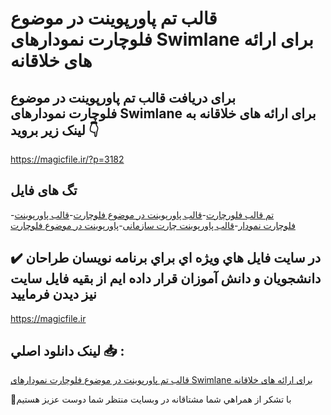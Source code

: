 # قالب تم پاورپوینت در موضوع فلوچارت نمودارهای Swimlane برای ارائه های خلاقانه

## برای دریافت قالب تم پاورپوینت در موضوع فلوچارت نمودارهای Swimlane برای ارائه های خلاقانه به لینک زیر بروید 👇

https://magicfile.ir/?p=3182

## تگ های فایل

-[تم قالب فلورچارت](https://magicfile.ir/product/%d9%82%d8%a7%d9%84%d8%a8-%d8%aa%d9%85-%d9%be%d8%a7%d9%88%d8%b1%d9%be%d9%88%db%8c%d9%86%d8%aa-%d8%af%d8%b1-%d9%85%d9%88%d8%b6%d9%88%d8%b9-%d9%81%d9%84%d9%88%da%86%d8%a7%d8%b1%d8%aa%d9%86%d9%85%d9%88%d8%af%d8%a7%d8%b1/)-[قالب پاورپوینت در موضوع فلوچارت](https://magicfile.ir/product/%d9%82%d8%a7%d9%84%d8%a8-%d8%aa%d9%85-%d9%be%d8%a7%d9%88%d8%b1%d9%be%d9%88%db%8c%d9%86%d8%aa-%d8%af%d8%b1-%d9%85%d9%88%d8%b6%d9%88%d8%b9-%d9%81%d9%84%d9%88%da%86%d8%a7%d8%b1%d8%aa%d9%86%d9%85%d9%88%d8%af%d8%a7%d8%b1/)-[قالب پاورپوینت فلوچارت نمودار](https://magicfile.ir/product/%d9%82%d8%a7%d9%84%d8%a8-%d8%aa%d9%85-%d9%be%d8%a7%d9%88%d8%b1%d9%be%d9%88%db%8c%d9%86%d8%aa-%d8%af%d8%b1-%d9%85%d9%88%d8%b6%d9%88%d8%b9-%d9%81%d9%84%d9%88%da%86%d8%a7%d8%b1%d8%aa%d9%86%d9%85%d9%88%d8%af%d8%a7%d8%b1/)-[قالب پاورپوینت چارت سازمانی](https://magicfile.ir/product/%d9%82%d8%a7%d9%84%d8%a8-%d8%aa%d9%85-%d9%be%d8%a7%d9%88%d8%b1%d9%be%d9%88%db%8c%d9%86%d8%aa-%d8%af%d8%b1-%d9%85%d9%88%d8%b6%d9%88%d8%b9-%d9%81%d9%84%d9%88%da%86%d8%a7%d8%b1%d8%aa%d9%86%d9%85%d9%88%d8%af%d8%a7%d8%b1/)-[پاورپوینت در موضوع فلوچارت](https://magicfile.ir/product/%d9%82%d8%a7%d9%84%d8%a8-%d8%aa%d9%85-%d9%be%d8%a7%d9%88%d8%b1%d9%be%d9%88%db%8c%d9%86%d8%aa-%d8%af%d8%b1-%d9%85%d9%88%d8%b6%d9%88%d8%b9-%d9%81%d9%84%d9%88%da%86%d8%a7%d8%b1%d8%aa%d9%86%d9%85%d9%88%d8%af%d8%a7%d8%b1/)

## ✔️ در سايت فايل هاي ويژه اي براي برنامه نويسان طراحان دانشجويان و دانش آموزان قرار داده ايم از بقيه فايل سايت نيز ديدن فرماييد

https://magicfile.ir


## لينک دانلود اصلي 📥 :

[قالب تم پاورپوینت در موضوع فلوچارت نمودارهای Swimlane برای ارائه های خلاقانه](https://magicfile.ir/product/%d9%82%d8%a7%d9%84%d8%a8-%d8%aa%d9%85-%d9%be%d8%a7%d9%88%d8%b1%d9%be%d9%88%db%8c%d9%86%d8%aa-%d8%af%d8%b1-%d9%85%d9%88%d8%b6%d9%88%d8%b9-%d9%81%d9%84%d9%88%da%86%d8%a7%d8%b1%d8%aa%d9%86%d9%85%d9%88%d8%af%d8%a7%d8%b1/) 


🙏با تشکر از همراهي شما مشتاقانه در وبسایت منتظر شما دوست عزیز هستیم

